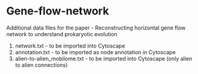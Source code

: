 # Gene-flow-network
Additional data files for the paper - Reconstructing horizontal gene flow network to understand prokaryotic evolution

1. network.txt - to be imported into Cytoscape
2. annotation.txt - to be imported as node annotation in Cytoscape
3. alien-to-alien_mobilome.txt - to be imported into Cytoscape (only alien to alien connections)
